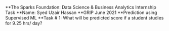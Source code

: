 **The Sparks Foundation: Data Science & Business Analytics Internship Task
**Name: Syed Uzair Hassan
**GRIP June 2021
**Prediction using Supervised ML
**Task # 1: What will be predicted score if a student studies for 9.25 hrs/ day?
